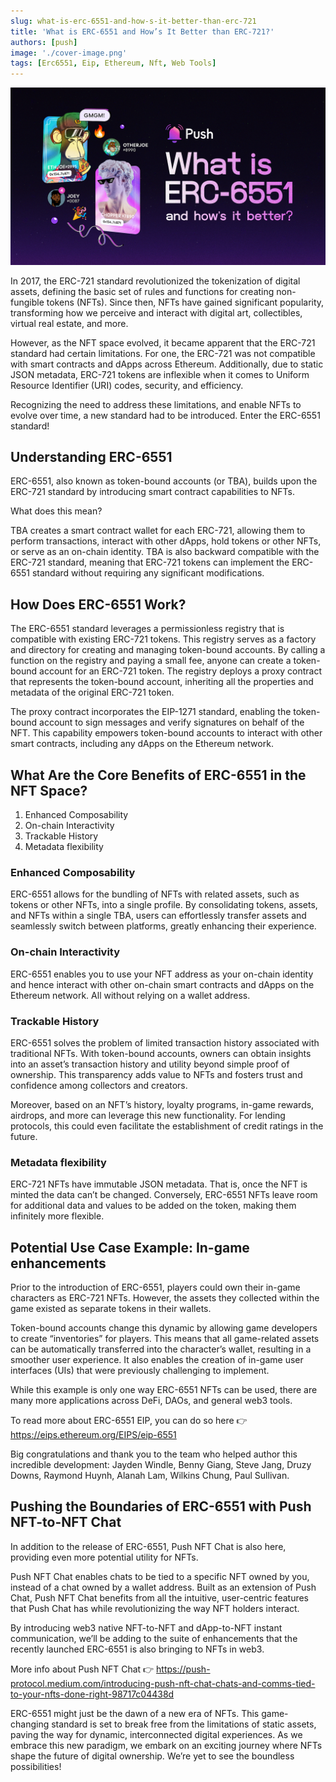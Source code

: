 ```yaml
---
slug: what-is-erc-6551-and-how-s-it-better-than-erc-721
title: 'What is ERC-6551 and How’s It Better than ERC-721?'
authors: [push]
image: './cover-image.png'
tags: [Erc6551, Eip, Ethereum, Nft, Web Tools]
---
```


![Cover image of What is ERC-6551 and How’s It Better than ERC-721?](./cover-image.png)


In 2017, the ERC-721 standard revolutionized the tokenization of digital assets, defining the basic set of rules and functions for creating non-fungible tokens (NFTs). Since then, NFTs have gained significant popularity, transforming how we perceive and interact with digital art, collectibles, virtual real estate, and more.

<!--truncate-->

However, as the NFT space evolved, it became apparent that the ERC-721 standard had certain limitations. For one, the ERC-721 was not compatible with smart contracts and dApps across Ethereum. Additionally, due to static JSON metadata, ERC-721 tokens are inflexible when it comes to Uniform Resource Identifier (URI) codes, security, and efficiency.

Recognizing the need to address these limitations, and enable NFTs to evolve over time, a new standard had to be introduced. Enter the ERC-6551 standard!

## Understanding ERC-6551
ERC-6551, also known as token-bound accounts (or TBA), builds upon the ERC-721 standard by introducing smart contract capabilities to NFTs.

What does this mean?

TBA creates a smart contract wallet for each ERC-721, allowing them to perform transactions, interact with other dApps, hold tokens or other NFTs, or serve as an on-chain identity. TBA is also backward compatible with the ERC-721 standard, meaning that ERC-721 tokens can implement the ERC-6551 standard without requiring any significant modifications.

## How Does ERC-6551 Work?
The ERC-6551 standard leverages a permissionless registry that is compatible with existing ERC-721 tokens. This registry serves as a factory and directory for creating and managing token-bound accounts. By calling a function on the registry and paying a small fee, anyone can create a token-bound account for an ERC-721 token. The registry deploys a proxy contract that represents the token-bound account, inheriting all the properties and metadata of the original ERC-721 token.

The proxy contract incorporates the EIP-1271 standard, enabling the token-bound account to sign messages and verify signatures on behalf of the NFT. This capability empowers token-bound accounts to interact with other smart contracts, including any dApps on the Ethereum network.

## What Are the Core Benefits of ERC-6551 in the NFT Space?
1. Enhanced Composability
2. On-chain Interactivity
3. Trackable History
4. Metadata flexibility

### Enhanced Composability
ERC-6551 allows for the bundling of NFTs with related assets, such as tokens or other NFTs, into a single profile. By consolidating tokens, assets, and NFTs within a single TBA, users can effortlessly transfer assets and seamlessly switch between platforms, greatly enhancing their experience.

### On-chain Interactivity
ERC-6551 enables you to use your NFT address as your on-chain identity and hence interact with other on-chain smart contracts and dApps on the Ethereum network. All without relying on a wallet address.

### Trackable History
ERC-6551 solves the problem of limited transaction history associated with traditional NFTs. With token-bound accounts, owners can obtain insights into an asset’s transaction history and utility beyond simple proof of ownership. This transparency adds value to NFTs and fosters trust and confidence among collectors and creators.

Moreover, based on an NFT’s history, loyalty programs, in-game rewards, airdrops, and more can leverage this new functionality. For lending protocols, this could even facilitate the establishment of credit ratings in the future.

### Metadata flexibility
ERC-721 NFTs have immutable JSON metadata. That is, once the NFT is minted the data can’t be changed. Conversely, ERC-6551 NFTs leave room for additional data and values to be added on the token, making them infinitely more flexible.

## Potential Use Case Example: In-game enhancements
Prior to the introduction of ERC-6551, players could own their in-game characters as ERC-721 NFTs. However, the assets they collected within the game existed as separate tokens in their wallets.

Token-bound accounts change this dynamic by allowing game developers to create “inventories” for players. This means that all game-related assets can be automatically transferred into the character’s wallet, resulting in a smoother user experience. It also enables the creation of in-game user interfaces (UIs) that were previously challenging to implement.

While this example is only one way ERC-6551 NFTs can be used, there are many more applications across DeFi, DAOs, and general web3 tools.

To read more about ERC-6551 EIP, you can do so here 👉 https://eips.ethereum.org/EIPS/eip-6551

Big congratulations and thank you to the team who helped author this incredible development: Jayden Windle, Benny Giang, Steve Jang, Druzy Downs, Raymond Huynh, Alanah Lam, Wilkins Chung, Paul Sullivan.

## Pushing the Boundaries of ERC-6551 with Push NFT-to-NFT Chat
In addition to the release of ERC-6551, Push NFT Chat is also here, providing even more potential utility for NFTs.

Push NFT Chat enables chats to be tied to a specific NFT owned by you, instead of a chat owned by a wallet address. Built as an extension of Push Chat, Push NFT Chat benefits from all the intuitive, user-centric features that Push Chat has while revolutionizing the way NFT holders interact.

By introducing web3 native NFT-to-NFT and dApp-to-NFT instant communication, we’ll be adding to the suite of enhancements that the recently launched ERC-6551 is also bringing to NFTs in web3.

More info about Push NFT Chat 👉 https://push-protocol.medium.com/introducing-push-nft-chat-chats-and-comms-tied-to-your-nfts-done-right-98717c04438d

ERC-6551 might just be the dawn of a new era of NFTs. This game-changing standard is set to break free from the limitations of static assets, paving the way for dynamic, interconnected digital experiences. As we embrace this new paradigm, we embark on an exciting journey where NFTs shape the future of digital ownership. We’re yet to see the boundless possibilities!

